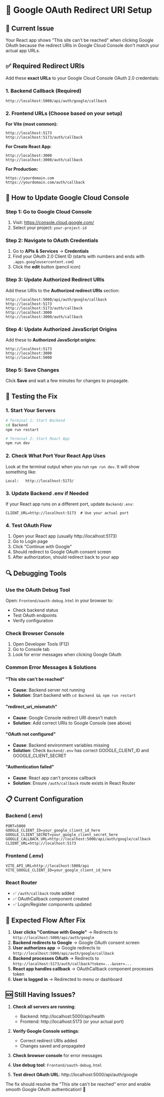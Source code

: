 # 🔧 Google OAuth Redirect URI Setup

## 🎯 **Current Issue**
Your React app shows "This site can't be reached" when clicking Google OAuth because the redirect URIs in Google Cloud Console don't match your actual app URLs.

## ✅ **Required Redirect URIs**

Add these **exact URLs** to your Google Cloud Console OAuth 2.0 credentials:

### **1. Backend Callback (Required)**
```
http://localhost:5000/api/auth/google/callback
```

### **2. Frontend URLs (Choose based on your setup)**

**For Vite (most common):**
```
http://localhost:5173
http://localhost:5173/auth/callback
```

**For Create React App:**
```
http://localhost:3000
http://localhost:3000/auth/callback
```

**For Production:**
```
https://yourdomain.com
https://yourdomain.com/auth/callback
```

## 🔧 **How to Update Google Cloud Console**

### **Step 1: Go to Google Cloud Console**
1. Visit: https://console.cloud.google.com/
2. Select your project: `your-project-id`

### **Step 2: Navigate to OAuth Credentials**
1. Go to **APIs & Services** → **Credentials**
2. Find your OAuth 2.0 Client ID (starts with numbers and ends with `.apps.googleusercontent.com`)
3. Click the **edit** button (pencil icon)

### **Step 3: Update Authorized Redirect URIs**
Add these URIs to the **Authorized redirect URIs** section:

```
http://localhost:5000/api/auth/google/callback
http://localhost:5173
http://localhost:5173/auth/callback
http://localhost:3000
http://localhost:3000/auth/callback
```

### **Step 4: Update Authorized JavaScript Origins**
Add these to **Authorized JavaScript origins**:

```
http://localhost:5173
http://localhost:3000
http://localhost:5000
```

### **Step 5: Save Changes**
Click **Save** and wait a few minutes for changes to propagate.

## 🚀 **Testing the Fix**

### **1. Start Your Servers**
```bash
# Terminal 1: Start Backend
cd Backend
npm run restart

# Terminal 2: Start React App
npm run dev
```

### **2. Check What Port Your React App Uses**
Look at the terminal output when you run `npm run dev`. It will show something like:
```
Local:   http://localhost:5173/
```

### **3. Update Backend .env if Needed**
If your React app runs on a different port, update `Backend/.env`:
```env
CLIENT_URL=http://localhost:5173  # Use your actual port
```

### **4. Test OAuth Flow**
1. Open your React app (usually http://localhost:5173)
2. Go to Login page
3. Click "Continue with Google"
4. Should redirect to Google OAuth consent screen
5. After authorization, should redirect back to your app

## 🔍 **Debugging Tools**

### **Use the OAuth Debug Tool**
Open: `Frontend/oauth-debug.html` in your browser to:
- Check backend status
- Test OAuth endpoints
- Verify configuration

### **Check Browser Console**
1. Open Developer Tools (F12)
2. Go to Console tab
3. Look for error messages when clicking Google OAuth

### **Common Error Messages & Solutions**

#### **"This site can't be reached"**
- **Cause**: Backend server not running
- **Solution**: Start backend with `cd Backend && npm run restart`

#### **"redirect_uri_mismatch"**
- **Cause**: Google Console redirect URI doesn't match
- **Solution**: Add correct URIs to Google Console (see above)

#### **"OAuth not configured"**
- **Cause**: Backend environment variables missing
- **Solution**: Check `Backend/.env` has correct GOOGLE_CLIENT_ID and GOOGLE_CLIENT_SECRET

#### **"Authentication failed"**
- **Cause**: React app can't process callback
- **Solution**: Ensure `/auth/callback` route exists in React Router

## 📋 **Current Configuration**

### **Backend (.env)**
```env
PORT=5000
GOOGLE_CLIENT_ID=your_google_client_id_here
GOOGLE_CLIENT_SECRET=your_google_client_secret_here
GOOGLE_CALLBACK_URL=http://localhost:5000/api/auth/google/callback
CLIENT_URL=http://localhost:5173
```

### **Frontend (.env)**
```env
VITE_API_URL=http://localhost:5000/api
VITE_GOOGLE_CLIENT_ID=your_google_client_id_here
```

### **React Router**
- ✅ `/auth/callback` route added
- ✅ OAuthCallback component created
- ✅ Login/Register components updated

## 🎉 **Expected Flow After Fix**

1. **User clicks "Continue with Google"** → Redirects to `http://localhost:5000/api/auth/google`
2. **Backend redirects to Google** → Google OAuth consent screen
3. **User authorizes app** → Google redirects to `http://localhost:5000/api/auth/google/callback`
4. **Backend processes OAuth** → Redirects to `http://localhost:5173/auth/callback?token=...&user=...`
5. **React app handles callback** → OAuthCallback component processes token
6. **User is logged in** → Redirected to menu or dashboard

## 🆘 **Still Having Issues?**

1. **Check all servers are running**:
   - Backend: http://localhost:5000/api/health
   - Frontend: http://localhost:5173 (or your actual port)

2. **Verify Google Console settings**:
   - Correct redirect URIs added
   - Changes saved and propagated

3. **Check browser console** for error messages

4. **Use debug tool**: `Frontend/oauth-debug.html`

5. **Test direct OAuth URL**: http://localhost:5000/api/auth/google

The fix should resolve the "This site can't be reached" error and enable smooth Google OAuth authentication! 🚀
